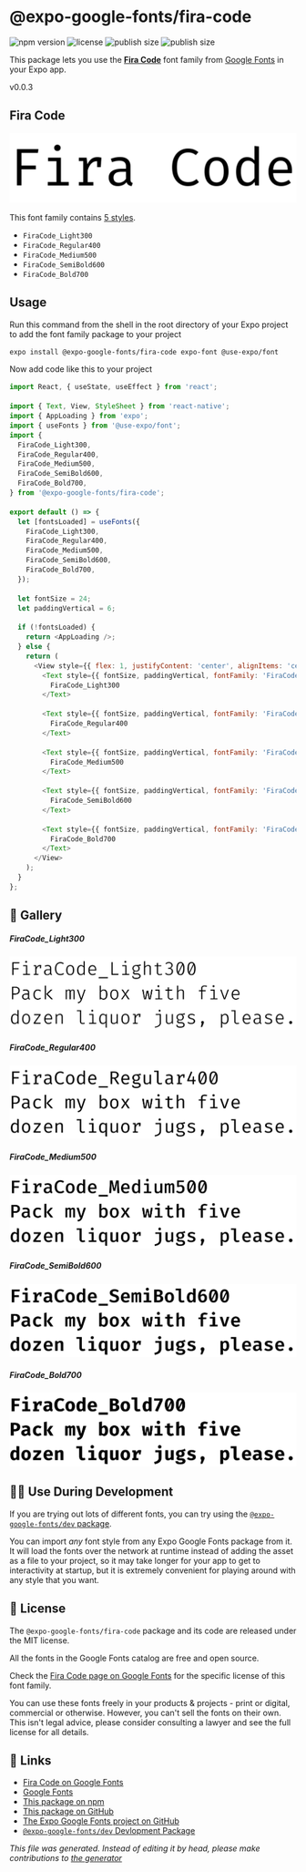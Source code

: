 # @expo-google-fonts/fira-code

![npm version](https://flat.badgen.net/npm/v/@expo-google-fonts/fira-code)
![license](https://flat.badgen.net/github/license/expo/google-fonts)
![publish size](https://flat.badgen.net/packagephobia/install/@expo-google-fonts/fira-code)
![publish size](https://flat.badgen.net/packagephobia/publish/@expo-google-fonts/fira-code)

This package lets you use the [**Fira Code**](https://fonts.google.com/specimen/Fira+Code) font family from [Google Fonts](https://fonts.google.com/) in your Expo app.

v0.0.3

## Fira Code

![Fira Code](./font-family.png)

This font family contains [5 styles](#gallery).

- `FiraCode_Light300`
- `FiraCode_Regular400`
- `FiraCode_Medium500`
- `FiraCode_SemiBold600`
- `FiraCode_Bold700`

## Usage

Run this command from the shell in the root directory of your Expo project to add the font family package to your project
```sh
expo install @expo-google-fonts/fira-code expo-font @use-expo/font
```

Now add code like this to your project
```js
import React, { useState, useEffect } from 'react';

import { Text, View, StyleSheet } from 'react-native';
import { AppLoading } from 'expo';
import { useFonts } from '@use-expo/font';
import {
  FiraCode_Light300,
  FiraCode_Regular400,
  FiraCode_Medium500,
  FiraCode_SemiBold600,
  FiraCode_Bold700,
} from '@expo-google-fonts/fira-code';

export default () => {
  let [fontsLoaded] = useFonts({
    FiraCode_Light300,
    FiraCode_Regular400,
    FiraCode_Medium500,
    FiraCode_SemiBold600,
    FiraCode_Bold700,
  });

  let fontSize = 24;
  let paddingVertical = 6;

  if (!fontsLoaded) {
    return <AppLoading />;
  } else {
    return (
      <View style={{ flex: 1, justifyContent: 'center', alignItems: 'center' }}>
        <Text style={{ fontSize, paddingVertical, fontFamily: 'FiraCode_Light300' }}>
          FiraCode_Light300
        </Text>

        <Text style={{ fontSize, paddingVertical, fontFamily: 'FiraCode_Regular400' }}>
          FiraCode_Regular400
        </Text>

        <Text style={{ fontSize, paddingVertical, fontFamily: 'FiraCode_Medium500' }}>
          FiraCode_Medium500
        </Text>

        <Text style={{ fontSize, paddingVertical, fontFamily: 'FiraCode_SemiBold600' }}>
          FiraCode_SemiBold600
        </Text>

        <Text style={{ fontSize, paddingVertical, fontFamily: 'FiraCode_Bold700' }}>
          FiraCode_Bold700
        </Text>
      </View>
    );
  }
};

```

## 🔡 Gallery

##### FiraCode_Light300
![FiraCode_Light300](./53d9824e306c207a6de228abf02372c59c9b2166fc2a5b38d40d9f8b2cca4f53.ttf.png)

##### FiraCode_Regular400
![FiraCode_Regular400](./952b0d5a1d329fa4c8229aa97143ed9ff3f239f1b4bd84e4c14b6f4f1ccdd705.ttf.png)

##### FiraCode_Medium500
![FiraCode_Medium500](./eeca9b497781ac45524ddd9ca6fdfa383130e3d2a613045bc288fbeaf3796ce6.ttf.png)

##### FiraCode_SemiBold600
![FiraCode_SemiBold600](./9272ceedc952a0945683c249045952038f3cd3c1cf0bd0bfda3a07417e44fd48.ttf.png)

##### FiraCode_Bold700
![FiraCode_Bold700](./e534947b075377251fa622cf2ae6881dd4073346a5fefda144b1406f45b9ade9.ttf.png)


## 👩‍💻 Use During Development

If you are trying out lots of different fonts, you can try using the [`@expo-google-fonts/dev` package](https://github.com/expo/google-fonts/tree/master/font-packages/dev#readme).

You can import *any* font style from any Expo Google Fonts package from it. It will load the fonts
over the network at runtime instead of adding the asset as a file to your project, so it may take longer
for your app to get to interactivity at startup, but it is extremely convenient
for playing around with any style that you want.

## 📖 License

The `@expo-google-fonts/fira-code` package and its code are released under the MIT license.

All the fonts in the Google Fonts catalog are free and open source.

Check the [Fira Code page on Google Fonts](https://fonts.google.com/specimen/Fira+Code) for the specific license of this font family.

You can use these fonts freely in your products & projects - print or digital, commercial or otherwise. However, you can't sell the fonts on their own. This isn't legal advice, please consider consulting a lawyer and see the full license for all details.

## 🔗 Links

- [Fira Code on Google Fonts](https://fonts.google.com/specimen/Fira+Code)
- [Google Fonts](https://fonts.google.com/)
- [This package on npm](https://www.npmjs.com/package/@expo-google-fonts/fira-code)
- [This package on GitHub](https://github.com/expo/google-fonts/tree/master/font-packages/fira-code)
- [The Expo Google Fonts project on GitHub](https://github.com/expo/google-fonts)
- [`@expo-google-fonts/dev` Devlopment Package](https://github.com/expo/google-fonts/tree/master/font-packages/dev)


*This file was generated. Instead of editing it by head, please make contributions to [the generator](https://github.com/expo/google-fonts/tree/master/packages/generator)*
